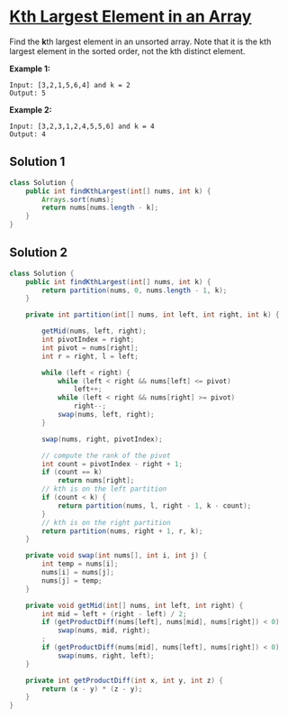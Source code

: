 # [Kth Largest Element in an Array](https://leetcode.com/problems/kth-largest-element-in-an-array/)

Find the **k**th largest element in an unsorted array. Note that it is the kth largest element in the sorted order, not the kth distinct element.

**Example 1:**

```
Input: [3,2,1,5,6,4] and k = 2
Output: 5
```

**Example 2:**

```
Input: [3,2,3,1,2,4,5,5,6] and k = 4
Output: 4
```

## Solution 1

```java
class Solution {
    public int findKthLargest(int[] nums, int k) {
        Arrays.sort(nums);
        return nums[nums.length - k];
    }
}
```

## Solution 2

```java
class Solution {
	public int findKthLargest(int[] nums, int k) {
		return partition(nums, 0, nums.length - 1, k);
	}

	private int partition(int[] nums, int left, int right, int k) {

		getMid(nums, left, right);
		int pivotIndex = right;
		int pivot = nums[right];
		int r = right, l = left;

		while (left < right) {
			while (left < right && nums[left] <= pivot)
				left++;
			while (left < right && nums[right] >= pivot)
				right--;
			swap(nums, left, right);
		}

		swap(nums, right, pivotIndex);

		// compute the rank of the pivot
		int count = pivotIndex - right + 1;
		if (count == k)
			return nums[right];
		// kth is on the left partition
		if (count < k) {
			return partition(nums, l, right - 1, k - count);
		}
		// kth is on the right partition
		return partition(nums, right + 1, r, k);
	}

	private void swap(int nums[], int i, int j) {
		int temp = nums[i];
		nums[i] = nums[j];
		nums[j] = temp;
	}

	private void getMid(int[] nums, int left, int right) {
		int mid = left + (right - left) / 2;
		if (getProductDiff(nums[left], nums[mid], nums[right]) < 0)
			swap(nums, mid, right);
		;
		if (getProductDiff(nums[mid], nums[left], nums[right]) < 0)
			swap(nums, right, left);
	}

	private int getProductDiff(int x, int y, int z) {
		return (x - y) * (z - y);
	}
}
```

